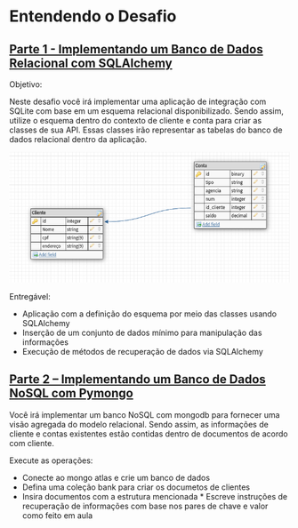 # Entendendo o Desafio

## [Parte 1 - Implementando um Banco de Dados Relacional com SQLAlchemy](https://github.com/Giuseppe31-s/Python3_developer/blob/cf991e29141c6d2f9ec8d3bc70a4361547cecf87/Integra%C3%A7%C3%A3o%20com%20Python%20e%20Frameworks/Integrando%20Python%20com%20SQLite%20e%20MongoDB/desafiosqlalchemy.py)

Objetivo:

Neste desafio você irá implementar uma aplicação de integração com SQLite com base em um esquema relacional disponibilizado. Sendo assim, utilize o esquema dentro do contexto de cliente e conta para criar as classes de sua API. Essas classes irão representar as tabelas do banco de dados relacional dentro da aplicação.

![image](https://raw.githubusercontent.com/Giuseppe31-s/Python3_developer/master/img/diagrama%20de%20err%20conta%20cliente.png)


Entregável:

*    Aplicação com a definição do esquema por meio das classes usando SQLAlchemy
*   Inserção de um conjunto de dados mínimo para manipulação das informações
*  Execução de métodos de recuperação de dados via SQLAlchemy


## [Parte 2 – Implementando um Banco de Dados NoSQL com Pymongo](https://github.com/Giuseppe31-s/Python3_developer/blob/0651879d766355f40b4b5f9384feef96f28c1060/Integra%C3%A7%C3%A3o%20com%20Python%20e%20Frameworks/Integrando%20Python%20com%20SQLite%20e%20MongoDB/desafiopymongo.py)

Você irá implementar um banco NoSQL com mongodb para fornecer uma visão agregada do modelo relacional. Sendo assim, as informações de cliente e contas existentes estão contidas dentro de documentos de acordo com cliente.

Execute as operações:

 *   Conecte ao mongo atlas e crie um banco de dados
  *  Defina uma coleção bank para criar os documetos de clientes
   * Insira documentos com a estrutura mencionada
    * Escreve instruções de recuperação de informações com base nos pares de chave e valor como feito em aula

